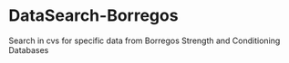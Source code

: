 # DataSearch-Borregos
Search in cvs for specific data from Borregos Strength and Conditioning Databases
